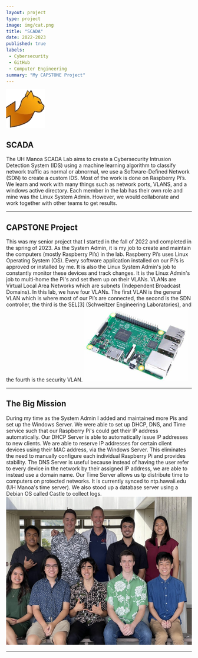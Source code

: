 ```yaml
---
layout: project
type: project
image: img/cat.png
title: "SCADA"
date: 2022-2023
published: true
labels:
 - Cybersecurity
 - GitHub
 - Computer Engineering
summary: "My CAPSTONE Project"
---
```


<img src="../img/cat.png">
<h2> SCADA  </h2>
The UH Manoa SCADA Lab aims to create a Cybersecurity Intrusion Detection System (IDS) using a machine learning algorithm to classify network traffic as normal or abnormal, we use a Software-Defined Network (SDN) to create a custom IDS. Most of the work is done on Raspberry Pi’s. We learn and work with many things such as network ports, VLANS, and a windows active directory. Each member in the lab has their own role and mine was the Linux System Admin. However, we would collaborate and work together with other teams to get results. 
<hr>
<h2> CAPSTONE Project </h2>
This was my senior project that I started in the fall of 2022 and completed in the spring of 2023. As the System Admin, it is my job to create and maintain the computers (mostly Raspberry Pi’s) in the lab. Raspberry Pi’s uses Linux Operating System (OS). Every software application installed on our Pi’s is approved or installed by me. It is also the Linux System Admin's job to constantly monitor these devices and track changes. It is the Linux Admin's job to multi-home the Pi's and set them up on their VLANs. VLANs are Virtual Local Area Networks which are subnets (Independent Broadcast Domains). In this lab, we have four VLANs. The first VLAN is the general VLAN which is where most of our Pi’s are connected, the second is the SDN controller, the third is the SEL[3] (Schweitzer Engineering Laboratories), and the fourth is the security VLAN. 
<img src="../img/pi.jpg" height = 200>
<hr>
<h2> The Big Mission </h2>
During my time as the System Admin I added and maintained more Pis and set up the Windows Server. We were able to set up DHCP, DNS, and Time service such that our Raspberry Pi's could get their IP address automatically. Our DHCP Server is able to automatically issue IP addresses to new clients. We are able to reserve IP addresses for certain client devices using their MAC address, via the Windows Server. This eliminates the need to manually configure each individual Raspberry Pi and provides stability. The DNS Server is useful because instead of having the user refer to every device in the network by their assigned IP address, we are able to instead use a domain name. Our Time Server allows us tp distribute time to computers on protected networks. It is currently synced to ntp.hawaii.edu (UH Manoa's time server). We also stood up a database server using a Debian OS called Castle to collect logs.
<img src="../img/fall2022.jpg" height = 400>
<hr>
